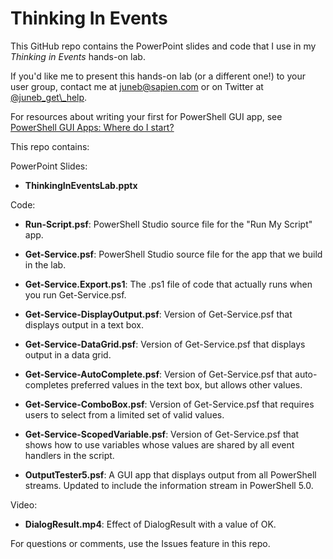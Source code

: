 # Thinking In Events
This GitHub repo contains the PowerPoint slides and code that I use in my *Thinking in Events* hands-on lab. 

If you'd like me to present this hands-on lab (or a different one!) to your user group, contact me at [juneb@sapien.com](mailto:juneb@sapien.com) or on Twitter at [@juneb\_get\\_help](http://twitter.com/juneb_get_help).

For resources about writing your first for PowerShell GUI app, see [PowerShell GUI Apps: Where do I start?](https://www.sapien.com/blog/2015/07/16/powershell-guis-where-do-i-start/)

This repo contains:

PowerPoint Slides:<br>

* **ThinkingInEventsLab.pptx**

Code:<br>

* **Run-Script.psf**: PowerShell Studio source file for the "Run My Script" app.

* **Get-Service.psf**: PowerShell Studio source file for the app that we build in the lab.

* **Get-Service.Export.ps1**: The .ps1 file of code that actually runs when you run Get-Service.psf.  

* **Get-Service-DisplayOutput.psf**: Version of Get-Service.psf that displays output in a text box.

* **Get-Service-DataGrid.psf**: Version of Get-Service.psf that displays output in a data grid.

* **Get-Service-AutoComplete.psf**: Version of Get-Service.psf that auto-completes preferred values in the text box, but allows other values. 

* **Get-Service-ComboBox.psf**: Version of Get-Service.psf that requires users to select from a limited set of valid values.

* **Get-Service-ScopedVariable.psf**: Version of Get-Service.psf that shows how to use variables whose values are shared by all event handlers in the script.

* **OutputTester5.psf**: A GUI app that displays output from all PowerShell streams. Updated to include the information stream in PowerShell 5.0.


Video:<br>

* **DialogResult.mp4**: Effect of DialogResult with a value of OK.

For questions or comments, use the Issues feature in this repo.
